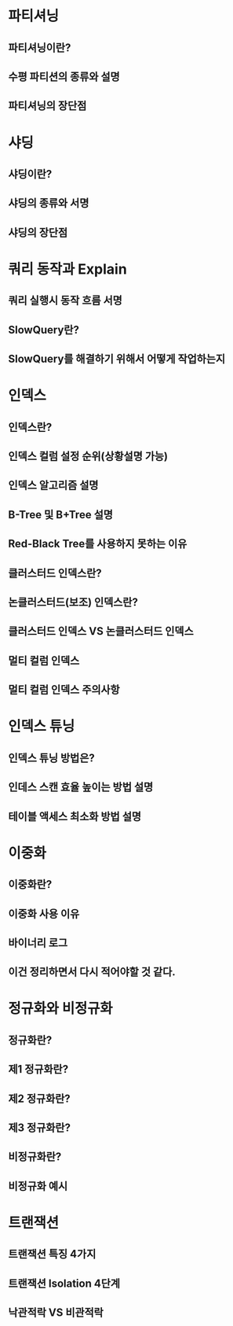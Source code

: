 # 파티셔닝 
## 파티셔닝이란? 
## 수평 파티션의 종류와 설명   
## 파티셔닝의 장단점 

# 샤딩
## 샤딩이란?
## 샤딩의 종류와 서명
## 샤딩의 장단점 

# 쿼리 동작과 Explain
## 쿼리 실행시 동작 흐름 서명   
## SlowQuery란?
## SlowQuery를 해결하기 위해서 어떻게 작업하는지  
    
# 인덱스      
## 인덱스란?        
## 인덱스 컬럼 설정 순위(상황설명 가능)  
## 인덱스 알고리즘 설명    
## B-Tree 및 B+Tree 설명      
## Red-Black Tree를 사용하지 못하는 이유    
## 클러스터드 인덱스란?  
## 논클러스터드(보조) 인덱스란?   
## 클러스터드 인덱스 VS 논클러스터드 인덱스
## 멀티 컬럼 인덱스 
## 멀티 컬럼 인덱스 주의사항 

# 인덱스 튜닝  
## 인덱스 튜닝 방법은?  
## 인데스 스캔 효율 높이는 방법 설명  
## 테이블 액세스 최소화 방법 설명   
 
# 이중화     
## 이중화란?    
## 이중화 사용 이유   
## 바이너리 로그     
## 이건 정리하면서 다시 적어야할 것 같다.  

# 정규화와 비정규화 
## 정규화란?
## 제1 정규화란?
## 제2 정규화란?
## 제3 정규화란?
## 비정규화란? 
## 비정규화 예시 

# 트랜잭션 
## 트랜잭션 특징 4가지 
## 트랜잭션 Isolation 4단계  
## 낙관적락 VS 비관적락   
